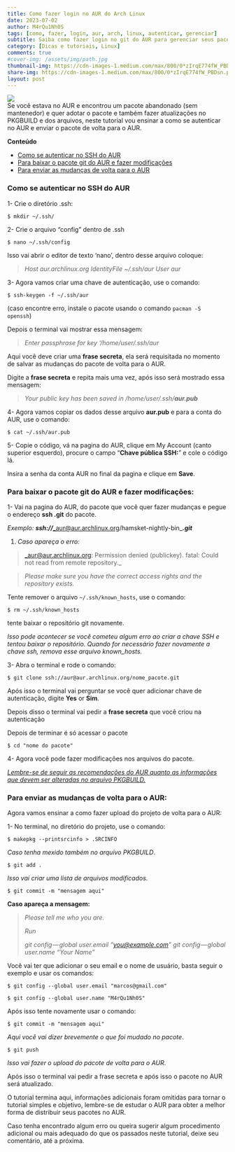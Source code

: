 ```yaml
---
title: Como fazer login no AUR do Arch Linux
date: 2023-07-02
author: M4rQu1Nh0S
tags: [como, fazer, login, aur, arch, linux, autenticar, gerenciar]
subtitle: Saiba como fazer login no git do AUR para gerenciar seus pacotes
category: [Dicas e tutoriais, Linux]
comments: true
#cover-img: /assets/img/path.jpg
thumbnail-img: https://cdn-images-1.medium.com/max/800/0*zIrqE774fW_PBDsn.png
share-img: https://cdn-images-1.medium.com/max/800/0*zIrqE774fW_PBDsn.png
layout: post
---
```


![](https://cdn-images-1.medium.com/max/800/0*zIrqE774fW_PBDsn.png)<br/>
Se você estava no AUR e encontrou um pacote abandonado (sem mantenedor) e quer adotar o pacote e também fazer atualizações no PKGBUILD e dos arquivos, neste tutorial vou ensinar a como se autenticar no AUR e enviar o pacote de volta para o AUR.

**Conteúdo**

- [Como se autenticar no SSH do AUR](#Como-se-autenticar-no-SSH-do-AUR)
- [Para baixar o pacote git do AUR e fazer modificações](#Para-baixar-o-pacote-git-do-AUR-e-fazer-modificações)
- [Para enviar as mudanças de volta para o AUR](#Para-enviar-as-mudanças-de-volta-para-o-AUR)

### Como se autenticar no SSH do AUR

1- Crie o diretório .ssh:

	$ mkdir ~/.ssh/

2- Crie o arquivo “config” dentro de .ssh

	$ nano ~/.ssh/config

Isso vai abrir o editor de texto ‘nano’, dentro desse arquivo coloque:

> _Host aur.archlinux.org
> IdentityFile ~/.ssh/aur
> User aur_

3- Agora vamos criar uma chave de autenticação, use o comando:

	$ ssh-keygen -f ~/.ssh/aur

(caso encontre erro, instale o pacote usando o comando `pacman -S openssh`)

Depois o terminal vai mostrar essa mensagem:

> _Enter passphrase for key ‘/home/user/.ssh/aur_

Aqui você deve criar uma **frase secreta**, ela será requisitada no momento de salvar as mudanças do pacote de volta para o AUR.

Digite a **frase secreta** e repita mais uma vez, após isso será mostrado essa mensagem:

> _Your public key has been saved in /home/user/.ssh/_**_aur.pub_**

4- Agora vamos copiar os dados desse arquivo **aur.pub** e para a conta do AUR, use o comando:

	$ cat ~/.ssh/aur.pub

5- Copie o código, vá na pagina do AUR, clique em My Account (canto superior esquerdo), procure o campo “**Chave pública SSH:**” e cole o código lá.

Insira a senha da conta AUR no final da pagina e clique em **Save**.

### Para baixar o pacote git do AUR e fazer modificações:

1- Vai na pagina do AUR, do pacote que você quer fazer mudanças e pegue o endereço **ssh .git** do pacote.

_Exemplo:_ **_ssh://_**_aur@aur.archlinux.org/hamsket-nightly-bin_**_.git_**

1.  _Caso apareça o erro:_

> _aur@aur.archlinux.org: Permission denied (publickey).
> fatal: Could not read from remote repository._

> _Please make sure you have the correct access rights
> and the repository exists._

Tente remover o arquivo `~/.ssh/known_hosts`, use o comando:

	$ rm ~/.ssh/known_hosts

tente baixar o repositório git novamente.

_Isso pode acontecer se você cometeu algum erro ao criar a chave SSH e tentou baixar o repositório. Quando for necessário fazer novamente a chave ssh, remova esse arquivo known_hosts._

3- Abra o terminal e rode o comando:

	$ git clone ssh://aur@aur.archlinux.org/nome_pacote.git

Após isso o terminal vai perguntar se você quer adicionar chave de autenticação, digite **Yes** or **Sim**.

Depois disso o terminal vai pedir a **frase secreta** que você criou na autenticação

Depois de terminar é só acessar o pacote

	$ cd "nome do pacote"

4- Agora você pode fazer modificações nos arquivos do pacote.

[_Lembre-se de seguir as recomendações do AUR quanto as informações que devem ser alteradas no arquivo PKGBUILD._](https://wiki.archlinux.org/title/AUR_submission_guidelines)

### Para enviar as mudanças de volta para o AUR:

Agora vamos ensinar a como fazer upload do projeto de volta para o AUR:

1- No terminal, no diretório do projeto, use o comando:

	$ makepkg --printsrcinfo > .SRCINFO

_Caso tenha mexido também no arquivo PKGBUILD_.

	$ git add .

_Isso vai criar uma lista de arquivos modificados_.

	$ git commit -m "mensagem aqui"

**Caso apareça a mensagem:**

> _Please tell me who you are._
>
> _Run_
>
> _git config — global user.email “you@example.com”
> git config — global user.name “Your Name”_

Você vai ter que adicionar o seu email e o nome de usuário, basta seguir o exemplo e usar os comandos:

	$ git config --global user.email "marcos@gmail.com"

	$ git config --global user.name "M4rQu1Nh0S"

Após isso tente novamente usar o comando:

	$ git commit -m "mensagem aqui"

_Aqui você vai dizer brevemente o que foi mudado no pacote_.

	$ git push

_Isso vai fazer o upload do pacote de volta para o AUR_.

Após isso o terminal vai pedir a frase secreta e após isso o pacote no AUR será atualizado.

O tutorial termina aqui, informações adicionais foram omitidas para tornar o tutorial simples e objetivo, lembre-se de estudar o AUR para obter a melhor forma de distribuir seus pacotes no AUR.

Caso tenha encontrado algum erro ou queira sugerir algum procedimento adicional ou mais adequado do que os passados neste tutorial, deixe seu comentário, até a próxima.

